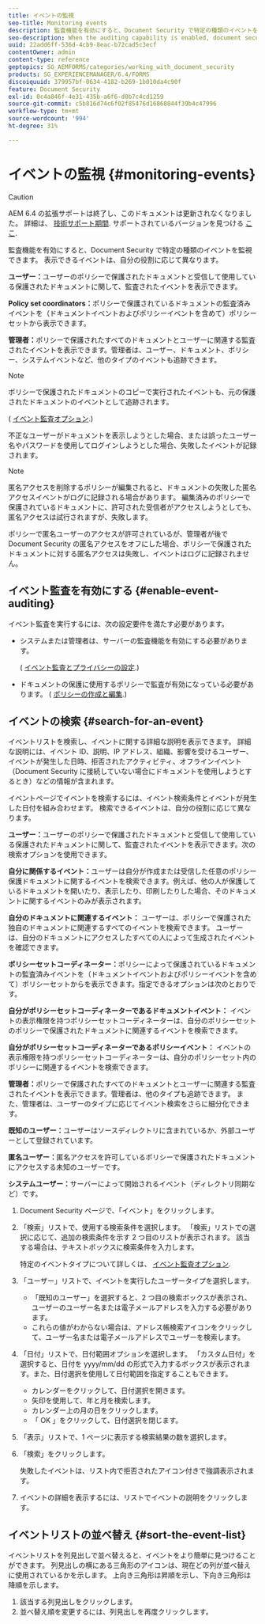 ```yaml
---
title: イベントの監視
seo-title: Monitoring events
description: 監査機能を有効にすると、Document Security で特定の種類のイベントを監視できます。 Document Security を使用すると、イベントリストを簡単に検索および並べ替えることができます。
seo-description: When the auditing capability is enabled, document security enables you to monitor certain types of events. You can easily search and sort the events list using the document security.
uuid: 22add6ff-536d-4cb9-8eac-b72cad5c3ecf
contentOwner: admin
content-type: reference
geptopics: SG_AEMFORMS/categories/working_with_document_security
products: SG_EXPERIENCEMANAGER/6.4/FORMS
discoiquuid: 379957bf-0634-4182-b269-1b010da4c90f
feature: Document Security
exl-id: 0c4a846f-4e31-435b-a6f6-d0b7c4cd1259
source-git-commit: c5b816d74c6f02f85476d16868844f39b4c47996
workflow-type: tm+mt
source-wordcount: '994'
ht-degree: 31%

---
```


# イベントの監視 {#monitoring-events}

>[!CAUTION]
>
>AEM 6.4 の拡張サポートは終了し、このドキュメントは更新されなくなりました。 詳細は、 [技術サポート期間](https://helpx.adobe.com/jp/support/programs/eol-matrix.html). サポートされているバージョンを見つける [ここ](https://experienceleague.adobe.com/docs/?lang=ja).

監査機能を有効にすると、Document Security で特定の種類のイベントを監視できます。 表示できるイベントは、自分の役割に応じて異なります。

**ユーザー：**&#x200B;ユーザーのポリシーで保護されたドキュメントと受信して使用している保護されたドキュメントに関して、監査されたイベントを表示できます。

**Policy set coordinators：**&#x200B;ポリシーで保護されているドキュメントの監査済みイベントを（ドキュメントイベントおよびポリシーイベントを含めて）ポリシーセットから表示できます。

**管理者：**&#x200B;ポリシーで保護されたすべてのドキュメントとユーザーに関連する監査されたイベントを表示できます。管理者は、ユーザー、ドキュメント、ポリシー、システムイベントなど、他のタイプのイベントも追跡できます。

>[!NOTE]
>
>ポリシーで保護されたドキュメントのコピーで実行されたイベントも、元の保護されたドキュメントのイベントとして追跡されます。

( [イベント監査オプション](/help/forms/using/admin-help/configuring-client-server-options.md#event-auditing-options).)

不正なユーザーがドキュメントを表示しようとした場合、または誤ったユーザー名やパスワードを使用してログインしようとした場合、失敗したイベントが記録されます。

>[!NOTE]
>
>匿名アクセスを削除するポリシーが編集されると、ドキュメントの失敗した匿名アクセスイベントがログに記録される場合があります。 編集済みのポリシーで保護されているドキュメントに、許可された受信者がアクセスしようとしても、匿名アクセスは試行されますが、失敗します。

ポリシーで匿名ユーザーのアクセスが許可されているが、管理者が後で Document Security の匿名アクセスをオフにした場合、ポリシーで保護されたドキュメントに対する匿名アクセスは失敗し、イベントはログに記録されません。

## イベント監査を有効にする {#enable-event-auditing}

イベント監査を実行するには、次の設定要件を満たす必要があります。

* システムまたは管理者は、サーバーの監査機能を有効にする必要があります。

   ( [イベント監査とプライバシーの設定](/help/forms/using/admin-help/configuring-client-server-options.md#configuring-event-auditing-and-privacy-settings).)

* ドキュメントの保護に使用するポリシーで監査が有効になっている必要があります。 ( [ポリシーの作成と編集](/help/forms/using/admin-help/creating-policies.md#creating-and-editing-policies).)

## イベントの検索 {#search-for-an-event}

イベントリストを検索し、イベントに関する詳細な説明を表示できます。 詳細な説明には、イベント ID、説明、IP アドレス、組織、影響を受けるユーザー、イベントが発生した日時、拒否されたアクティビティ、オフラインイベント（Document Security に接続していない場合にドキュメントを使用しようとするとき）などの情報が含まれます。

イベントページでイベントを検索するには、イベント検索条件とイベントが発生した日付を組み合わせます。 検索できるイベントは、自分の役割に応じて異なります。

**ユーザー：**&#x200B;ユーザーのポリシーで保護されたドキュメントと受信して使用している保護されたドキュメントに関して、監査されたイベントを表示できます。次の検索オプションを使用できます。

**自分に関係するイベント：**&#x200B;ユーザーは自分が作成または受信した任意のポリシー保護ドキュメントに関するイベントを検索できます。例えば、他の人が保護しているドキュメントを開いたり、表示したり、印刷したりした場合、そのドキュメントに関するイベントのみが表示されます。

**自分のドキュメントに関連するイベント：** ユーザーは、ポリシーで保護された独自のドキュメントに関連するすべてのイベントを検索できます。 ユーザーは、自分のドキュメントにアクセスしたすべての人によって生成されたイベントを確認できます。

**ポリシーセットコーディネーター：**&#x200B;ポリシーによって保護されているドキュメントの監査済みイベントを（ドキュメントイベントおよびポリシーイベントを含めて）ポリシーセットからを表示できます。指定できるオプションは次のとおりです。

**自分がポリシーセットコーディネーターであるドキュメントイベント：** イベントの表示権限を持つポリシーセットコーディネーターは、自分のポリシーセットのポリシーで保護されたドキュメントに関連するイベントを検索できます。

**自分がポリシーセットコーディネーターであるポリシーイベント：** イベントの表示権限を持つポリシーセットコーディネーターは、自分のポリシーセット内のポリシーに関連するイベントを検索できます。

**管理者：**&#x200B;ポリシーで保護されたすべてのドキュメントとユーザーに関連する監査されたイベントを表示できます。管理者は、他のタイプも追跡できます。 また、管理者は、ユーザーのタイプに応じてイベント検索をさらに細分化できます。

**既知のユーザー：**&#x200B;ユーザーはソースディレクトリに含まれているか、外部ユーザーとして登録されています。

**匿名ユーザー：**&#x200B;匿名アクセスを許可しているポリシーで保護されたドキュメントにアクセスする未知のユーザーです。

**システムユーザー：**&#x200B;サーバーによって開始されるイベント（ディレクトリ同期など）です。

1. Document Security ページで、「イベント」をクリックします。
1. 「検索」リストで、使用する検索条件を選択します。 「検索」リストでの選択に応じて、追加の検索条件を示す 2 つ目のリストが表示されます。 該当する場合は、テキストボックスに検索条件を入力します。

   特定のイベントタイプについて詳しくは、 [イベント監査オプション](/help/forms/using/admin-help/configuring-client-server-options.md#event-auditing-options).

1. 「ユーザー」リストで、イベントを実行したユーザータイプを選択します。

   * 「既知のユーザー」を選択すると、2 つ目の検索ボックスが表示され、ユーザーのユーザー名または電子メールアドレスを入力する必要があります。
   * これらの値がわからない場合は、アドレス帳検索アイコンをクリックして、ユーザー名または電子メールアドレスでユーザーを検索します。

1. 「日付」リストで、日付範囲オプションを選択します。 「カスタム日付」を選択すると、日付を yyyy/mm/dd の形式で入力するボックスが表示されます。また、日付選択を使用して日付範囲を指定することもできます。

   * カレンダーをクリックして、日付選択を開きます。
   * 矢印を使用して、年と月を検索します。
   * カレンダー上の月の日をクリックします。
   * 「 OK 」をクリックして、日付選択を閉じます。

1. 「表示」リストで、1 ページに表示する検索結果の数を選択します。
1. 「検索」をクリックします。

   失敗したイベントは、リスト内で拒否されたアイコン付きで強調表示されます。

1. イベントの詳細を表示するには、リストでイベントの説明をクリックします。

## イベントリストの並べ替え {#sort-the-event-list}

イベントリストを列見出しで並べ替えると、イベントをより簡単に見つけることができます。 列見出しの横にある三角形のアイコンは、現在どの列が並べ替えに使用されているかを示します。 上向き三角形は昇順を示し、下向き三角形は降順を示します。

1. 該当する列見出しをクリックします。
1. 並べ替え順を変更するには、列見出しを再度クリックします。
